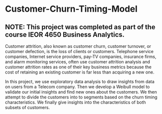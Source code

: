 # Customer-Churn-Timing-Model

## NOTE: This project was completed as part of the course IEOR 4650 Business Analytics.

Customer attrition, also known as customer churn, customer turnover, or customer defection, is the loss of clients or customers. Telephone service companies, Internet service providers, pay-TV companies, insurance firms, and alarm monitoring services, often use customer attrition analysis and customer attrition rates as one of their key business metrics because the cost of retaining an existing customer is far less than acquiring a new one. 

In this project, we use exploratory data analysis to draw insights from data on users from a Telecom company. Then we develop a Weibull model to validate our initial insights and find new ones about the customers. We then attempt to divide the customers into to segments based on the churn timing characteristics. We finally give insights into the characteristics of both subsets of customers.
